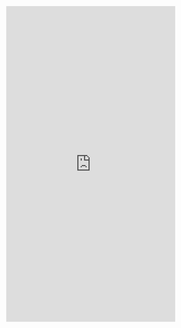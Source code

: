 <iframe  
height=850
width=90%
src="https://ks.wjx.top/vm/PpjUdZr.aspx"  
frameborder=0  
allowfullscreen>
</iframe>